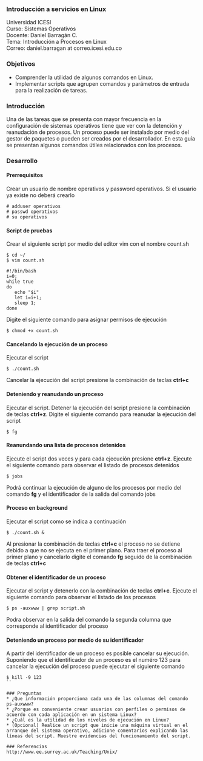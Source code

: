### Introducción a servicios en Linux
Universidad ICESI  
Curso: Sistemas Operativos  
Docente: Daniel Barragán C.  
Tema: Introducción a Procesos en Linux  
Correo: daniel.barragan at correo.icesi.edu.co   

### Objetivos
* Comprender la utilidad de algunos comandos en Linux.
* Implementar scripts que agrupen comandos y parámetros de entrada para la realización de tareas.

### Introducción
Una de las tareas que se presenta con mayor frecuencia en la configuración de sistemas operativos tiene que ver con la detención y reanudación de procesos. Un proceso puede ser instalado por medio del gestor de paquetes o pueden ser creados por el desarrollador. En esta guía se presentan algunos comandos útiles relacionados con los procesos.

### Desarrollo

#### Prerrequisitos
Crear un usuario de nombre operativos y password operativos. Si el usuario ya existe no deberá crearlo

```
# adduser operativos
# passwd operativos
# su operativos
```

#### Script de pruebas
Crear el siguiente script por medio del editor vim con el nombre count.sh

```
$ cd ~/
$ vim count.sh
```
```
#!/bin/bash
i=0;
while true
do
   echo "$i"
   let i=i+1;
   sleep 1;
done
```

Digite el siguiente comando para asignar permisos de ejecución
```
$ chmod +x count.sh
```

#### Cancelando la ejecución de un proceso
Ejecutar el script

```
$ ./count.sh
```

Cancelar la ejecución del script presione la combinación de teclas **ctrl+c**

#### Deteniendo y reanudando un proceso
Ejecutar el script. Detener la ejecución del script presione la combinación de teclas **ctrl+z**.
Digite el siguiente comando para reanudar la ejecución del script

```
$ fg
```

#### Reanundando una lista de procesos detenidos
Ejecute el script dos veces y para cada ejecución presione **ctrl+z**. Ejecute el siguiente
comando para observar el listado de procesos detenidos

```
$ jobs
```
Podrá continuar la ejecución de alguno de los procesos por medio del comando **fg** y el identificador de la salida del comando jobs

#### Proceso en background
Ejecutar el script como se indica a continuación

```
$ ./count.sh &
```
Al presionar la combinación de teclas **ctrl+c** el proceso no se detiene debido a que no se ejecuta en el primer plano. Para traer el proceso al primer plano y cancelarlo digite el comando **fg** seguido de la combinación de teclas **ctrl+c**

#### Obtener el identificador de un proceso
Ejecutar el script y detenerlo con la combinación de teclas **ctrl+c**. Ejecute el siguiente comando para observar el listado de los procesos

```
$ ps -auxwww | grep script.sh
```
Podra observar en la salida del comando la segunda columna que corresponde al identificador del proceso

#### Deteniendo un proceso por medio de su identificador
A partir del identificador de un proceso es posible cancelar su ejecución. Suponiendo que el identificador de un proceso es el numéro 123 para cancelar la ejecución del proceso puede ejecutar el siguiente comando

```
$ kill -9 123
``

### Preguntas
* ¿Que información proporciona cada una de las columnas del comando ps-auxwww?
* ¿Porque es conveniente crear usuarios con perfiles o permisos de acuerdo con cada aplicación en un sistema Linux?
* ¿Cuál es la utilidad de los niveles de ejecución en Linux?
* (Opcional) Realice un script que inicie una máquina virtual en el arranque del sistema operativo, adicione comentarios explicando las líneas del script. Muestre evidencias del funcionamiento del script.

### Referencias
http://www.ee.surrey.ac.uk/Teaching/Unix/  
